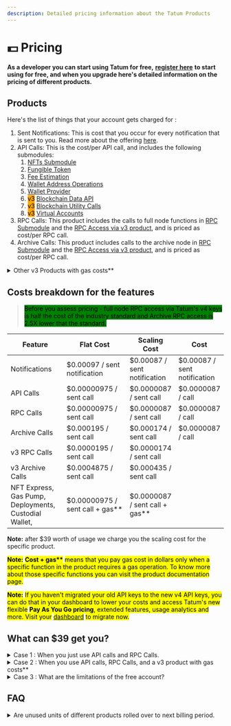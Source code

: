 ```yaml
---
description: Detailed pricing information about the Tatum Products
---
```


# 💵 Pricing

**As a developer you can start using Tatum for free,** [**register here**](https://dashboard.tatum.io) **to start using for free, and when you upgrade here's detailed information on the pricing of different products.**

## Products

Here's the list of things that your account gets charged for :

1. Sent Notifications: This is cost that you occur for every notification that is sent to you. Read more about the offering [here](docs/notifications/).
2. API Calls: This is the cost/per API call, and includes the following submodules:
   1. [NFTs Submodule](docs/nfts/)
   2. [Fungible Token](docs/fungible-tokens/)
   3. [Fee Estimation](docs/fee-estimation/)
   4. [Wallet Address Operations](docs/wallet-address-operations/)
   5. [Wallet Provider](docs/wallet-provider/)
   6. <mark style="background-color:orange;">v3</mark> [Blockchain Data API](https://apidoc.tatum.io/tag/Data-API)
   7. <mark style="background-color:orange;">v3</mark> [Blockchain Utility Calls](https://apidoc.tatum.io/tag/Algorand)
   8. <mark style="background-color:orange;">v3</mark> [Virtual Accounts](https://apidoc.tatum.io/tag/Account)
3. RPC Calls: This product includes the calls to full node functions in [RPC Submodule](docs/rpc/) and the [RPC Access via v3 product](https://apidoc.tatum.io/tag/Node-RPC), and is priced as cost/per RPC call.
4. Archive Calls: This product includes calls to the archive node in [RPC Submodule](docs/rpc/) and the [RPC Access via v3 product](https://apidoc.tatum.io/tag/Node-RPC), and is priced as cost/per RPC call.

<details>

<summary>Other v3 Products with gas costs**</summary>

1. <mark style="background-color:orange;">v3</mark> NFT Express: This feature allows you to mint NFTs on different chains,&#x20;
2. <mark style="background-color:orange;">v3</mark> Gas Pump: This feature allows you to pay gas fees for your or your user's operations in credits for v3, learn more about the feature [here](https://apidoc.tatum.io/tag/Gas-pump).
3. <mark style="background-color:orange;">v3</mark> Deployments: This feature allows you to deploy a smart contract. Read more about the feature [here](https://apidoc.tatum.com/#tag/Smart-Contract-interactions).
4. <mark style="background-color:orange;">v3</mark> Custodial Wallet: This feature allows you to create a custodial wallet and do transactions with it (requires gas cost). You can read more about the feature [here](https://apidoc.tatum.io/tag/Custodial-managed-wallets).

</details>

## Costs breakdown for the features&#x20;

> <mark style="background-color:green;">Before you assess pricing - full node RPC access via Tatum's v4 keys is half the cost of the industry standard and Archive RPC access is 2.5X lower that the standard.</mark>

<table><thead><tr><th width="178.5">Feature</th><th width="263">Flat Cost</th><th>Scaling Cost</th><th data-hidden>Cost</th></tr></thead><tbody><tr><td>Notifications</td><td>$0.00097 / sent notification</td><td>$0.00087 / sent notification</td><td>$0.00087 / sent notification</td></tr><tr><td>API Calls</td><td>$0.00000975 / sent call</td><td>$0.0000087 / sent call</td><td>$0.0000087 / call</td></tr><tr><td>RPC Calls</td><td>$0.00000975 / sent call</td><td>$0.0000087 / sent call</td><td>$0.0000087 / call</td></tr><tr><td>Archive Calls</td><td>$0.000195 / sent call</td><td>$0.000174 / sent call</td><td>$0.0000087 / call</td></tr><tr><td>v3 RPC Calls</td><td>$0.0000195 / sent call</td><td>$0.0000174 / sent call</td><td></td></tr><tr><td>v3 Archive Calls</td><td>$0.0004875 / sent call</td><td>$0.000435 / sent call</td><td></td></tr><tr><td>NFT Express, <br>Gas Pump, Deployments, Custodial Wallet,</td><td>$0.00000975 / sent call + gas**</td><td>$0.0000087 / sent call + gas**</td><td></td></tr></tbody></table>

**Note:** after $39 worth of usage we charge you the scaling cost for the specific product.

<mark style="background-color:yellow;">**Note:**</mark> <mark style="background-color:yellow;">**Cost + gas\*\***</mark> <mark style="background-color:yellow;"></mark><mark style="background-color:yellow;">means that you pay gas cost in dollars only when a specific function in the product requires a gas operation. To know more about those specific functions you can visit the product documentation page.</mark>

<mark style="background-color:yellow;">**Note:**</mark> <mark style="background-color:yellow;"></mark><mark style="background-color:yellow;">If you haven't migrated your old API keys to the new v4 API keys, you can do that in your dashboard to lower your costs and access Tatum's new flexible</mark> <mark style="background-color:yellow;"></mark><mark style="background-color:yellow;">**Pay As You Go pricing**</mark><mark style="background-color:yellow;">, extended features, usage analytics and more. Visit your</mark> [<mark style="background-color:yellow;">dashboard</mark>](https://dashboard.tatum.io) <mark style="background-color:yellow;">to migrate now.</mark>

## What can $39 get you?

<details>

<summary>Case 1 : When you just use API calls and RPC Calls.</summary>

In this case you get 4 Million API calls.

</details>

<details>

<summary>Case 2 : When you use API calls, RPC Calls, and a v3 product with gas costs**</summary>

In this case you get 4 Million calls + you will be charged the gas cost in dollars, which you can track in the usage section in the [dashboard here](https://dashboard.tatum.io/usage).

</details>

<details>

<summary>Case 3 : What are the limitations of the free account?</summary>

The limits imposed on free accounts are as follows:

* 2 API Keys
* 5 Requests / sec on Full Nodes
* 2 Requests / min on Archive Nodes
* 100 Notifications / month
* 5 Subscriptions
* NFT Minting Express not available
* Analytics Dashboard limited&#x20;
* Debugging Tools limited
* Only Testnet Gas Coverage, Mainnet not available
* No Enterprise level support (Community Support still avaliable)

</details>

## FAQ

<details>

<summary>Are unused units of different products rolled over to next billing period.</summary>

Unused units in our Pay as you go plan don’t roll over to the next month.

</details>

